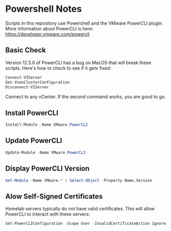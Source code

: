 # Powershell Notes

Scripts in this repository use Powershell and the VMware PowerCLI plugin. More information
about PowerCLI is here: https://developer.vmware.com/powercli


## Basic Check

Version 12.5.0 of PowerCLI has a bug on MacOS that will break these scripts. Here's how to check to
see if it gets fixed:

```powershell
Connect-VIServer
Get-VsanClusterConfiguration
Disconnect-VIServer
```

Connect to any vCenter. If the second command works, you are good to go.

## Install PowerCLI

```powershell
Install-Module -Name VMware.PowerCLI
```

## Update PowerCLI

```powershell
Update-Module -Name VMware.PowerCLI
```

## Display PowerCLI Version

```powershell
Get-Module -Name VMware.* | Select-Object -Property Name,Version
```

## Alow Self-Signed Certificates

Homelab servers typically do not have valid certificates. This will allow PowerCLI to
interact with these servers:

```powershell
Set-PowerCLIConfiguration -Scope User -InvalidCertificateAction Ignore
```

